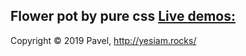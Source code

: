 ## Flower pot by pure css [Live demos:](https://codepen.io/yesiamrocks/full/VgbdRP)

Copyright © 2019 Pavel, http://yesiam.rocks/